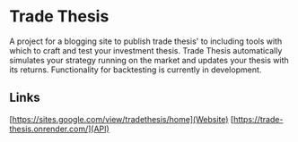 # Trade Thesis
A project for a blogging site to publish trade thesis' to including tools with which to craft and test your investment thesis. Trade Thesis automatically simulates your strategy running on the market and updates your thesis with its returns. Functionality for backtesting is currently in development.

## Links
[https://sites.google.com/view/tradethesis/home](Website)
[https://trade-thesis.onrender.com/](API)
